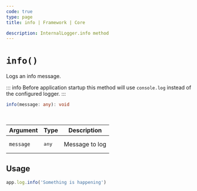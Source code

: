 ```yaml
---
code: true
type: page
title: info | Framework | Core

description: InternalLogger.info method
---
```


# `info()`

Logs an info message.

::: info
Before application startup this method will use `console.log` instead of the configured logger.
:::

```ts
info(message: any): void
```

<br/>

| Argument  | Type           | Description    |
|-----------|----------------|----------------|
| `message` | <pre>any</pre> | Message to log |

## Usage

```js
app.log.info('Something is happening')
```
